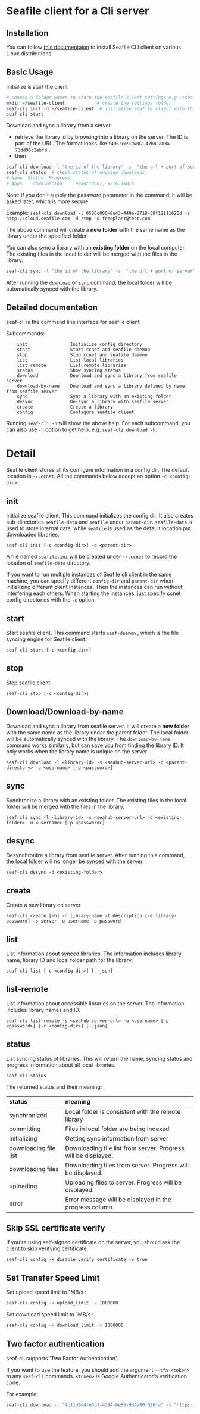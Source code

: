 # Seafile client for a Cli server

## Installation

You can follow [this documentaion](install_linux_client.md) to install Seafile CLI client on various Linux distributions.

## Basic Usage

Initialize & start the client

```sh
# choose a folder where to store the seafile client settings e.g ~/seafile-client
mkdir ~/seafile-client            # create the settings folder
seaf-cli init -d ~/seafile-client  # initialise seafile client with this folder
seaf-cli start

```

Download and sync a library from a server. 

* retrieve the library id by browsing into a library on the server. The ID is part of the URL. The format looks like `f4962ce9-ba07-47b8-a83a-73dd96c2ebfd` .
* then

```sh
seaf-cli download -l "the id of the library" -s  "the url + port of server" -d "the folder where the library folder will be downloaded" -u "username on server" [-p "password"]
seaf-cli status  # check status of ongoing downloads
# Name  Status  Progress
# Apps    downloading     9984/10367, 9216.1KB/s

```

Note: if you don't supply the password parameter in the command, it will be asked later, which is more secure.

Example: `seaf-cli download -l 0536c006-8a43-449e-8718-39f12111620d -s http://cloud.seafile.com -d /tmp -u freeplant@test.com`

The above command will create a **new folder** with the same name as the library under the specified folder.

You can also sync a library with an **existing folder** on the local computer. The existing files in the local folder will be merged with the files in the library.

```sh
seaf-cli sync -l "the id of the library" -s  "the url + port of server" -d "the folder which the library will be synced with" -u "username on server" [-p "password"]

```

After running the `download` or `sync` command, the local folder will be automatically synced with the library.

## Detailed documentation

seaf-cli is the command line interface for seafile client.

Subcommands:

```
    init                Initialize config directory
    start               Start ccnet and seafile daemon
    stop                Stop ccnet and seafile daemon
    list                List local libraries
    list-remote         List remote libraries
    status              Show syncing status
    download            Download and sync a library from seafile server
    download-by-name    Download and sync a library defined by name from seafile server
    sync                Sync a library with an existing folder
    desync              De-sync a library with seafile server
    create              Create a library
    config              Configure seafile client

```

Running `seaf-cli -h` will show the above help. For each subcommand, you can also use `-h` option to get help, e.g. `seaf-cli download -h`.

# Detail

Seafile client stores all its configure information in a config dir. The default location is `~/.ccnet`. All the commands below accept an option `-c <config-dir>`.

## init

Initialize seafile client. This command initializes the config dir. It also creates sub-directories `seafile-data` and `seafile` under `parent-dir`. `seafile-data` is used to store internal data, while `seafile` is used as the default location put downloaded libraries.

```
seaf-cli init [-c <config-dir>] -d <parent-dir>

```

A file named `seafile.ini` will be created under `~/.ccnet` to record the location of `seafile-data` directory.

If you want to run multiple instances of Seafile cli client in the same machine, you can specify different `config-dir` and `parent-dir` when initializing different client instances. Then the instances can run without interfering each others. When starting the instances, just specify ccnet config directories with the `-c` option.

## start

Start seafile client. This command starts  `seaf-daemon`  , which is the file syncing engine for Seafile client.

```
seaf-cli start [-c <config-dir>]

```

## stop

Stop seafile client.

```
seaf-cli stop [-c <config-dir>]

```

## Download/Download-by-name

Download and sync a library from seafile server. It will create a **new folder** with the same name as the library under the parent folder. The local folder will be automatically synced with the library. The `download-by-name` command works similarly, but can save you from finding the library ID. It only works when the library name is unique on the server.

```
seaf-cli download -l <library-id> -s <seahub-server-url> -d <parent-directory> -u <username> [-p <password>]

```

## sync

Synchronize a library with an existing folder. The existing files in the local folder will be merged with the files in the library.

```
seaf-cli sync -l <library-id> -s <seahub-server-url> -d <existing-folder> -u <username> [-p <password>]

```

## desync

Desynchronize a library from seafile server. After running this command, the local folder will no longer be synced with the server.

```
seaf-cli desync -d <existing-folder>

```

## create

Create a new library on server

```
seaf-cli create [-h] -n library-name -t description [-e library-password] -s server -u username -p password

```

## list

List information about synced libraries. The information includes library name, library ID and local folder path for the library.

```
seaf-cli list [-c <config-dir>] [--json]

```

## list-remote

List information about accessible libraries on the server. The information includes library names and ID.

```
seaf-cli list-remote -s <seahub-server-url> -u <username> [-p <password>] [-c <config-dir>] [--json]

```

## status

List syncing status of libraries. This will return the name, syncing status and progress information about all local libraries.

```
seaf-cli status

```

The returned status and their meaning:

| status                | meaning                                                        |
| :-------------------- | :------------------------------------------------------------- |
| synchronized          | Local folder is consistent with the remote library             |
| committing            | Files in local folder are being indexed                        |
| initializing          | Getting sync information from server                           |
| downloading file list | Downloading file list from server. Progress will be displayed. |
| downloading files     | Downloading files from server. Progress will be displayed.     |
| uploading             | Uploading files to server. Progress will be displayed.         |
| error                 | Error message will be displayed in the progress column.        |

## Skip SSL certificate verify

If you're using self-signed certificate on the server, you should ask the client to skip verifying certificate.

```
seaf-cli config -k disable_verify_certificate -v true

```

## Set Transfer Speed Limit

Set upload speed limit to 1MB/s :

```sh
seaf-cli config -k upload_limit -v 1000000

```

Set download speed limit to 1MB/s :

```sh
seaf-cli config -k download_limit -v 1000000

```

## Two factor authentication

seaf-cli supports 'Two Factor Authentication'.

If you want to use the feature, you should add the argument `--tfa <token>` to any `seaf-cli` commands.  `<token>` is Google Authenticator's verification code.

For example:

```sh
seaf-cli download -l "4b11d9d4-e3b1-4394-be85-9d4a80f626fa" -s "https://demo.seafile.top" -d "testst" -u "abc@abc.com" -p "abc" --tfa 002755

```



